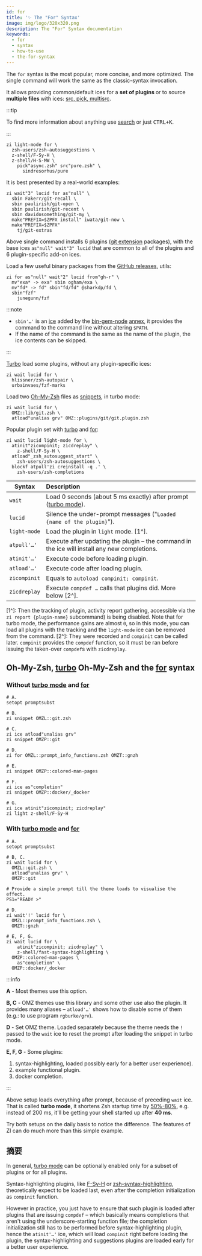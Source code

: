 ```yaml
---
id: for
title: '✨ The "For" Syntax'
image: img/logo/320x320.png
description: The "For" Syntax documentation
keywords:
  - for
  - syntax
  - how-to-use
  - the-for-syntax
---
```


The `for` syntax is the most popular, more concise, and more optimized. The single command will work the same as the classic-syntax invocation.

It allows providing common/default ices for a <b> set of plugins </b> or to source <b> multiple files </b> with ices: [src, pick, multisrc][ice#src-pick-multisrc].

:::tip

To find more information about anything use [search][3] or just <kbd>CTRL+K</kbd>.

:::

```shell showLineNumbers
zi light-mode for \
  zsh-users/zsh-autosuggestions \
  z-shell/F-Sy-H \
  z-shell/H-S-MW \
    pick"async.zsh" src"pure.zsh" \
      sindresorhus/pure
```

It is best presented by a real-world examples:

```shell showLineNumbers
zi wait"3" lucid for as"null" \
  sbin Fakerr/git-recall \
  sbin paulirish/git-open \
  sbin paulirish/git-recent \
  sbin davidosomething/git-my \
  make"PREFIX=$ZPFX install" iwata/git-now \
  make"PREFIX=$ZPFX"
    tj/git-extras
```

Above single command installs 6 plugins ([git extension][2] packages), with the base ices `as"null" wait"3" lucid` that are common to all of the plugins and 6 plugin-specific add-on ices.

Load a few useful binary packages from the [GitHub releases][1], utils:

```shell showLineNumbers
zi for as"null" wait"2" lucid from"gh-r" \
  mv"exa* -> exa" sbin ogham/exa \
  mv"fd* -> fd" sbin"fd/fd" @sharkdp/fd \
  sbin"fzf"
    junegunn/fzf
```

:::note

- `sbin'…'` is an [ice][3] added by the [bin-gem-node][4] [annex][5], it provides the command to the command line without altering `$PATH`.
- If the name of the command is the same as the name of the plugin, the ice contents can be skipped.

:::

[Turbo][6] load some plugins, without any plugin-specific ices:

```shell showLineNumbers
zi wait lucid for \
  hlissner/zsh-autopair \
  urbainvaes/fzf-marks
```

Load two [Oh-My-Zsh][7] files as [snippets][8], in turbo mode:

```shell showLineNumbers
zi wait lucid for \
  OMZ::lib/git.zsh \
  atload"unalias grv" OMZ::plugins/git/git.plugin.zsh
```

Popular plugin set with [turbo][6] and [for][10]:

```shell {1} showLineNumbers
zi wait lucid light-mode for \
  atinit"zicompinit; zicdreplay" \
    z-shell/F-Sy-H \
  atload"_zsh_autosuggest_start" \
    zsh-users/zsh-autosuggestions \
  blockf atpull'zi creinstall -q .' \
    zsh-users/zsh-completions
```

| Syntax       | Description                                                                                  |
| ------------ |:-------------------------------------------------------------------------------------------- |
| `wait`       | Load 0 seconds (about 5 ms exactly) after prompt ([turbo mode][6]).                          |
| `lucid`      | Silence the under-prompt messages ("`Loaded {name of the plugin}`").                         |
| `light-mode` | Load the plugin in `light` mode. [1^].                                                       |
| `atpull'…'`  | Execute after updating the plugin – the command in the ice will install any new completions. |
| `atinit'…'`  | Execute code before loading plugin.                                                          |
| `atload'…'`  | Execute code after loading plugin.                                                           |
| `zicompinit` | Equals to `autoload compinit; compinit`.                                                     |
| `zicdreplay` | Execute `compdef …` calls that plugins did. More below [2^].                                 |
[1^]: Then the tracking of plugin, activity report gathering, accessible via the `zi report {plugin-name}` subcommand) is being disabled. Note that for turbo mode, the performance gains are almost `0`, so in this mode, you can load all plugins with the tracking and the `light-mode` ice can be removed from the command. [2^]: They were recorded and `compinit` can be called later. `compinit` provides the `compdef` function, so it must be ran before issuing the taken-over `compdef`s with `zicdreplay`.

## <i class="fa-solid fa-list"></i> Oh-My-Zsh, [turbo][6] Oh-My-Zsh and the [for][10] syntax

### <i class="fa-solid fa-forward-step"></i> Without [turbo mode][6] and [for][10]

```shell showLineNumbers
# A.
setopt promptsubst

# B.
zi snippet OMZL::git.zsh

# C.
zi ice atload"unalias grv"
zi snippet OMZP::git

# D.
zi for OMZL::prompt_info_functions.zsh OMZT::gnzh

# E.
zi snippet OMZP::colored-man-pages

# F.
zi ice as"completion"
zi snippet OMZP::docker/_docker

# G.
zi ice atinit"zicompinit; zicdreplay"
zi light z-shell/F-Sy-H
```

### <i class="fa-solid fa-forward-fast"></i> With [turbo mode][6] and [for][10]

```shell showLineNumbers
# A.
setopt promptsubst

# B, C.
zi wait lucid for \
  OMZL::git.zsh \
  atload"unalias grv" \
  OMZP::git

# Provide a simple prompt till the theme loads to visualise the effect.
PS1="READY >"

# D.
zi wait'!' lucid for \
  OMZL::prompt_info_functions.zsh \
  OMZT::gnzh

# E, F, G.
zi wait lucid for \
    atinit"zicompinit; zicdreplay" \
    z-shell/fast-syntax-highlighting \
  OMZP::colored-man-pages \
    as"completion" \
  OMZP::docker/_docker
```

:::info

**A** - Most themes use this option.

**B, C** - OMZ themes use this library and some other use also the plugin. It provides many aliases – `atload'…'` shows how to disable some of them (e.g.: to use program `rgburke/grv`).

**D** - Set OMZ theme. Loaded separately because the theme needs the `!` passed to the `wait` ice to reset the prompt after loading the snippet in turbo mode.

**E, F, G** - Some plugins:

1. syntax-highlighting, loaded possibly early for a better user experience).
2. example functional plugin.
3. docker completion.

:::

Above setup loads everything after prompt, because of preceding `wait` ice. That is called **turbo mode**, it shortens Zsh startup time by <u>50%-80%</u>, e.g. instead of 200 ms, it'll be getting your shell started up after **40 ms**.

Try both setups on the daily basis to notice the difference. The features of ZI can do much more than this simple example.

## <i class="fa-solid fa-book-bookmark"></i> 摘要

In general, [turbo mode][6] can be optionally enabled only for a subset of plugins or for all plugins.

Syntax-highlighting plugins, like [F-Sy-H][11] or [zsh-syntax-highlighting][12], theoretically expect to be loaded last, even after the completion initialization as `compinit` function.

However in practice, you just have to ensure that such plugin is loaded after plugins that are issuing `compdef` – which basically means completions that aren't using the underscore-starting function file; the completion initialization still has to be performed before syntax-highlighting plugin, hence the `atinit'…'` ice, which will load `compinit` right before loading the plugin, the syntax-highlighting and suggestions plugins are loaded early for a better user experience.

[1]: /search/?q=GH-R
[2]: /search/?q=git+ext
[3]: /search/?q=ice
[3]: /search/?q=ice
[4]: /search/?q=bin+gem+node
[5]: /search/?q=annex
[6]: /search/?q=turbo+mode
[6]: /search/?q=turbo+mode
[6]: /search/?q=turbo+mode
[7]: /search/?q=oh+my+zsh
[8]: /search/?q=snippets
[10]: /docs/guides/syntax/for
[11]: https://github.com/z-shell/F-Sy-H
[12]: https://github.com/zsh-users/zsh-syntax-highlighting
[ice#src-pick-multisrc]: /docs/guides/syntax/ice#src-pick-multisrc
